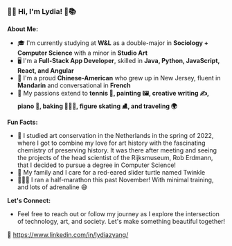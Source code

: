 ### 🏡🌿 Hi, I'm Lydia! 🌷📚

**About Me:**
- 🎓 I'm currently studying at **W&L** as a double-major in **Sociology + Computer Science** with a minor in **Studio Art**
- 🖥️ I'm a **Full-Stack App Developer**, skilled in **Java, Python, JavaScript, React, and Angular**
- 🌉 I'm a proud **Chinese-American** who grew up in New Jersey, fluent in **Mandarin** and conversational in **French**
- 🎨 My passions extend to **tennis 🎾, painting 🖼️, creative writing ✍️, piano 🎹, baking 👩🏻‍🍳, figure skating ⛸️, and traveling 🌍**

**Fun Facts:**
- 🏺 I studied art conservation in the Netherlands in the spring of 2022, where I got to combine my love for art history with the fascinating chemistry of preserving history. It was there after meeting and seeing the projects of the head scientist of the Rijksmuseum, Rob Erdmann, that I decided to pursue a degree in Computer Science!
- 🐢 My family and I care for a red-eared slider turtle named Twinkle
- 🏃🏻‍♀️ I ran a half-marathon this past November! With minimal training, and lots of adrenaline 😅

**Let's Connect:**
- Feel free to reach out or follow my journey as I explore the intersection of technology, art, and society. Let's make something beautiful together!

🌟 https://www.linkedin.com/in/lydiazyang/
